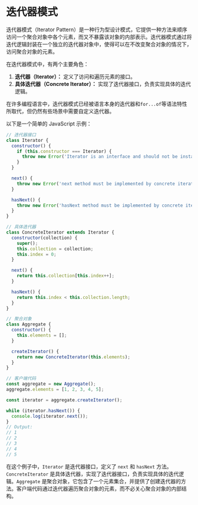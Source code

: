 # 迭代器模式

迭代器模式（Iterator Pattern）是一种行为型设计模式，它提供一种方法来顺序访问一个聚合对象中各个元素，而又不暴露该对象的内部表示。迭代器模式通过将迭代逻辑封装在一个独立的迭代器对象中，使得可以在不改变聚合对象的情况下，访问聚合对象的元素。

在迭代器模式中，有两个主要角色：

1. **迭代器（Iterator）：** 定义了访问和遍历元素的接口。
2. **具体迭代器（Concrete Iterator）：** 实现了迭代器接口，负责实现具体的迭代逻辑。

在许多编程语言中，迭代器模式已经被语言本身的迭代器和`for...of`等语法特性所取代，但仍然有些场景中需要自定义迭代器。

以下是一个简单的 JavaScript 示例：

```javascript
// 迭代器接口
class Iterator {
  constructor() {
    if (this.constructor === Iterator) {
      throw new Error('Iterator is an interface and should not be instantiated.');
    }
  }

  next() {
    throw new Error('next method must be implemented by concrete iterators.');
  }

  hasNext() {
    throw new Error('hasNext method must be implemented by concrete iterators.');
  }
}

// 具体迭代器
class ConcreteIterator extends Iterator {
  constructor(collection) {
    super();
    this.collection = collection;
    this.index = 0;
  }

  next() {
    return this.collection[this.index++];
  }

  hasNext() {
    return this.index < this.collection.length;
  }
}

// 聚合对象
class Aggregate {
  constructor() {
    this.elements = [];
  }

  createIterator() {
    return new ConcreteIterator(this.elements);
  }
}

// 客户端代码
const aggregate = new Aggregate();
aggregate.elements = [1, 2, 3, 4, 5];

const iterator = aggregate.createIterator();

while (iterator.hasNext()) {
  console.log(iterator.next());
}
// Output:
// 1
// 2
// 3
// 4
// 5
```

在这个例子中，`Iterator` 是迭代器接口，定义了 `next` 和 `hasNext` 方法。`ConcreteIterator` 是具体迭代器，实现了迭代器接口，负责实现具体的迭代逻辑。`Aggregate` 是聚合对象，它包含了一个元素集合，并提供了创建迭代器的方法。客户端代码通过迭代器遍历聚合对象的元素，而不必关心聚合对象的内部结构。
